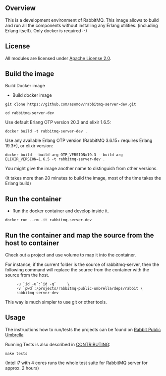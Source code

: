 ## Overview

This is a development environment of RabbitMQ.
This image allows to build and run all the components without installing any Erlang utilities.
(including Erlang itself). Only docker is required :-)

## License

All modules are licensed under [Apache License 2.0](http://www.apache.org/licenses/LICENSE-2.0.txt).

## Build the image

Build Docker image

* Build docker image

```git clone https://github.com/asomov/rabbitmq-server-dev.git```

```cd rabbitmq-server-dev```

Use default Erlang OTP version 20.3 and elixir 1.6.5:

```docker build -t rabbitmq-server-dev .```

Use any available Erlang OTP version (RabbitMQ 3.6.15+ requires Erlang 19.3+), or elixir version:

```docker build --build-arg OTP_VERSION=19.3 --build-arg ELIXIR_VERSION=1.6.5 -t rabbitmq-server-dev .```

You might give the image another name to distinguish from other versions.

(It takes more than 20 minutes to build the image, most of the time takes the Erlang build)

## Run the container

* Run the docker container and develop inside it. 

```docker run --rm -it rabbitmq-server-dev```


## Run the container and map the source from the host to container

Check out a project and use volume to map it into the container.

For instance, if the current folder is the source of rabbitmq-server, then the
following command will replace the source from the container with the source from the host. 

```docker run --rm -it      \
     -u `id -u`:`id -g`     \
     -v `pwd`:/projects/rabbitmq-public-umbrella/deps/rabbit \
     rabbitmq-server-dev
```
This way is much simpler to use git or other tools.

## Usage

The instructions how to run/tests the projects can be found on [Rabbit Public Umbrella](https://github.com/rabbitmq/rabbitmq-public-umbrella)

Running Tests is also described in [CONTRIBUTING](https://github.com/rabbitmq/rabbitmq-server/blob/master/CONTRIBUTING.md#running-tests):

```make tests```

(Intel i7 with 4 cores runs the whole test suite for RabbitMQ server for approx. 2 hours)




